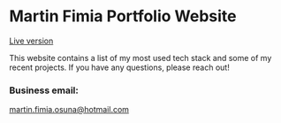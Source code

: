 # Martin Fimia Portfolio Website

[Live version](https://mfimia.vercel.app)

This website contains a list of my most used tech stack and some of my recent projects. If you have any questions, please reach out!

### Business email:

martin.fimia.osuna@hotmail.com
